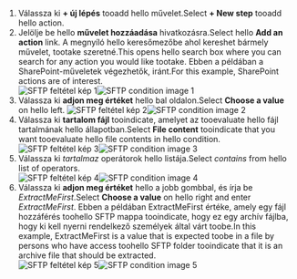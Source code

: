 1. <span data-ttu-id="623c9-101">Válassza ki **+ új lépés** tooadd hello művelet.</span><span class="sxs-lookup"><span data-stu-id="623c9-101">Select **+ New step** tooadd hello action.</span></span>  
2. <span data-ttu-id="623c9-102">Jelölje be hello **művelet hozzáadása** hivatkozásra.</span><span class="sxs-lookup"><span data-stu-id="623c9-102">Select hello **Add an action** link.</span></span> <span data-ttu-id="623c9-103">A megnyíló hello keresőmezőbe ahol kereshet bármely művelet, tootake szeretné.</span><span class="sxs-lookup"><span data-stu-id="623c9-103">This opens hello search box where you can search for any action you would like tootake.</span></span> <span data-ttu-id="623c9-104">Ebben a példában a SharePoint-műveletek végezhetők, iránt.</span><span class="sxs-lookup"><span data-stu-id="623c9-104">For this example, SharePoint actions are of interest.</span></span>    
   <span data-ttu-id="623c9-105">![SFTP feltétel kép 1](./media/connectors-create-api-sftp/condition-1.png)</span><span class="sxs-lookup"><span data-stu-id="623c9-105">![SFTP condition image 1](./media/connectors-create-api-sftp/condition-1.png)</span></span>    
3. <span data-ttu-id="623c9-106">Válassza ki **adjon meg értéket** hello bal oldalon.</span><span class="sxs-lookup"><span data-stu-id="623c9-106">Select **Choose a value** on hello left.</span></span> 
   <span data-ttu-id="623c9-107">![SFTP feltétel kép 2](./media/connectors-create-api-sftp/condition-2.png)</span><span class="sxs-lookup"><span data-stu-id="623c9-107">![SFTP condition image 2](./media/connectors-create-api-sftp/condition-2.png)</span></span>    
4. <span data-ttu-id="623c9-108">Válassza ki **tartalom fájl** tooindicate, amelyet az tooevaluate hello fájl tartalmának hello állapotban.</span><span class="sxs-lookup"><span data-stu-id="623c9-108">Select **File content** tooindicate that you want tooevaluate hello file contents in hello condition.</span></span>      
   <span data-ttu-id="623c9-109">![SFTP feltétel kép 3](./media/connectors-create-api-sftp/condition-3.png)</span><span class="sxs-lookup"><span data-stu-id="623c9-109">![SFTP condition image 3](./media/connectors-create-api-sftp/condition-3.png)</span></span>   
5. <span data-ttu-id="623c9-110">Válassza ki *tartalmaz* operátorok hello listája.</span><span class="sxs-lookup"><span data-stu-id="623c9-110">Select *contains* from hello list of operators.</span></span>       
   <span data-ttu-id="623c9-111">![SFTP feltétel kép 4](./media/connectors-create-api-sftp/condition-4.png)</span><span class="sxs-lookup"><span data-stu-id="623c9-111">![SFTP condition image 4](./media/connectors-create-api-sftp/condition-4.png)</span></span>   
6. <span data-ttu-id="623c9-112">Válassza ki **adjon meg értéket** hello a jobb gombbal, és írja be *ExtractMeFirst*.</span><span class="sxs-lookup"><span data-stu-id="623c9-112">Select **Choose a value** on hello right and enter *ExtractMeFirst*.</span></span> <span data-ttu-id="623c9-113">Ebben a példában ExtractMeFirst értéke, amely egy fájl hozzáférés toohello SFTP mappa tooindicate, hogy ez egy archív fájlba, hogy ki kell nyerni rendelkező személyek által várt toobe.</span><span class="sxs-lookup"><span data-stu-id="623c9-113">In this example, ExtractMeFirst is a value that is expected toobe in a file by persons who have access toohello SFTP folder tooindicate that it is an archive file that should be extracted.</span></span>  
   <span data-ttu-id="623c9-114">![SFTP feltétel kép 5](./media/connectors-create-api-sftp/condition-5.png)</span><span class="sxs-lookup"><span data-stu-id="623c9-114">![SFTP condition image 5](./media/connectors-create-api-sftp/condition-5.png)</span></span>   

